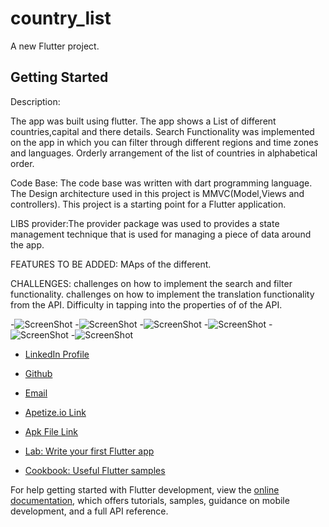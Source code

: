 # country_list

A new Flutter project.

## Getting Started

Description: 

The app was built using flutter.
The app shows a List of different countries,capital and there details.
Search Functionality was implemented on the app in which you can filter through different regions and time zones and languages.
Orderly arrangement of the list of countries in alphabetical order.

Code Base:
The code base was written with dart programming language.
The Design architecture used in this project is MMVC(Model,Views and controllers).
This project is a starting point for a Flutter application.

LIBS
provider:The provider package was used to provides a state management technique that is used for managing a piece of data around the app.

FEATURES TO BE ADDED:
MAps of the different.

CHALLENGES:
challenges on how to implement the search and filter functionality.
challenges on how to implement the translation functionality from the API.
Difficulty in tapping into the properties of of the API.

-![ScreenShot](assets/image/darkMode.png)
-![ScreenShot](assets/image/details.png)
-![ScreenShot](assets/image/lightMode.png)
-![ScreenShot](assets/image/translation.png)
-![ScreenShot](assets/image/search_result.png)
-![ScreenShot](assets/image/filter.png)


- [LinkedIn Profile](https://www.linkedin.com/in/simon-singlad-chuwkwu-915115244/)
- [Github](https://www.github.com/devsinglad)
- [Email](simonsinglad5@gmail.com)
- [Apetize.io Link](https://appetize.io/app/eah7dycnevv57ecxgqiwhg2pbi?device=pixel4&osVersion=11.0&scale=75)
- [Apk File Link](https://drive.google.com/drive/folders/1-ZwKCI_LnvgtDuiF6G8vWYtZLRedld38?usp=sharing)



- [Lab: Write your first Flutter app](https://docs.flutter.dev/get-started/codelab)
- [Cookbook: Useful Flutter samples](https://docs.flutter.dev/cookbook)

For help getting started with Flutter development, view the
[online documentation](https://docs.flutter.dev/), which offers tutorials,
samples, guidance on mobile development, and a full API reference.
